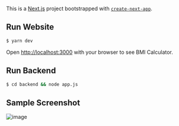 This is a [Next.js](https://nextjs.org/) project bootstrapped with [`create-next-app`](https://github.com/vercel/next.js/tree/canary/packages/create-next-app).

## Run Website

```bash
$ yarn dev
```

Open [http://localhost:3000](http://localhost:3000) with your browser to see BMI Calculator.

## Run Backend

```bash
$ cd backend && node app.js
```
## Sample Screenshot

![image](https://github.com/luansingjavier/bmi-calculator/assets/15357174/fdb2cffb-7761-467f-a2e2-4e69b9913d01)

